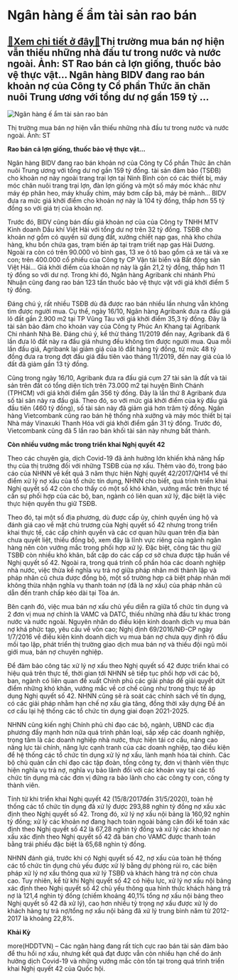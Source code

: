 Ngân hàng ế ẩm tài sản rao bán
==============================

[:gift:Xem chi tiết ở đây:gift:](https://hddtvn.com/ngan-hang-e-am-tai-san-rao-ban/)Thị trường mua bán nợ hiện vẫn thiếu những nhà đầu tư trong nước và nước ngoài. Ảnh: ST Rao bán cả lợn giống, thuốc bảo vệ thực vật… Ngân hàng BIDV đang rao bán khoản nợ của Công ty Cổ phần Thức ăn chăn nuôi Trung ương với tổng dư nợ gần 159 tỷ …
------------------------------------------------------------------------------------------------------------------------------------------------------------------------------------------------------------------------------------------------------





![Ngân hàng ế ẩm tài sản rao bán](https://hddtvn.com/wp-content/uploads/2021/01/5203_12-_5-0755_Bai_duoi.jpg "Ngân hàng ế ẩm tài sản rao bán")


Thị trường mua bán nợ hiện vẫn thiếu những nhà đầu tư trong nước và nước ngoài. Ảnh: ST



**Rao bán cả lợn giống, thuốc bảo vệ thực vật…**


Ngân hàng BIDV đang rao bán khoản nợ của Công ty Cổ phần Thức ăn chăn nuôi Trung ương với tổng dư nợ gần 159 tỷ đồng. tài sản đảm bảo (TSĐB) cho khoản nợ này ngoài trang trại lợn tại Ninh Bình còn có các thiết bị, máy móc chăn nuôi trang trại lợn, đàn lợn giống và một số máy móc khác như máy ép phân heo, máy khuấy chìm, máy bơm cấp bã, máy bẻ mảnh… BIDV đưa ra mức giá khởi điểm cho khoản nợ này là 104 tỷ đồng, thấp hơn 55 tỷ đồng so với giá trị của khoản nợ.


Trước đó, BIDV cũng bán đấu giá khoản nợ của của Công ty TNHH MTV Kinh doanh Dầu khí Việt Hải với tổng dư nợ trên 32 tỷ đồng. TSĐB cho khoản nợ gồm có quyền sử dụng đất, xưởng chiết nạp gas, nhà kho chứa hàng, khu bồn chứa gas, trạm biến áp tại trạm triết nạp gas Hải Dương. Ngoài ra còn có trên 90.000 vỏ bình gas, 13 xe ô tô bao gồm cả xe tải và xe con; trên 400.000 cổ phiếu của Công ty CP Vận tải biển và Bất động sản Việt Hải… Giá khởi điểm của khoản nợ này là gần 21,2 tỷ đồng, thấp hơn 11 tỷ đồng so với dư nợ. Trong khi đó, Ngân hàng Agribank chi nhánh Phú Nhuận cũng đang rao bán 123 tấn thuốc bảo vệ thực vật với giá khởi điểm 5 tỷ đồng.


Đáng chú ý, rất nhiều TSĐB dù đã được rao bán nhiều lần nhưng vẫn không tìm được người mua. Cụ thể, ngày 16/10, Ngân hàng Agribank đưa ra đấu giá lô đất gần 2.900 m2 tại TP Vũng Tàu với giá khởi điểm 35,3 tỷ đồng. Đây là tài sản bảo đảm cho khoản vay của Công ty Phúc An Khang tại Agribank Chi nhánh Nhà Bè. Đáng chú ý, kể thừ tháng 11/2019 đến nay, Agribank đã 6 lần đưa lô đất này ra đấu giá nhưng đều không tìm được người mua. Qua mỗi lần đấu giá, Agribank lại giảm giá của lô đất hàng tỷ đồng, từ mức 48 tỷ đồng đưa ra trong đợt đấu giá đầu tiên vào tháng 11/2019, đến nay giá của lô đất đã giảm gần 13 tỷ đồng.


Cũng trong ngày 16/10, Agribank đưa ra đấu giá cụm 27 tài sản là đất và tài sản trên đất có tổng diện tích trên 73.000 m2 tại huyện Bình Chánh (TPHCM) với giá khởi điểm gần 356 tỷ đồng. Đây là lần thứ 8 Agribank đưa số tài sản này ra đấu giá. Theo đó, so với mức giá khởi điểm của kỳ đấu giá đầu tiên (460 tỷ đồng), số tài sản này đã giảm giá hơn trăm tỷ đồng. Ngân hàng Vietcombank cũng rao bán hệ thống nhà xưởng và máy móc thiết bị tại Nhà máy Vinaxuki Thanh Hóa với giá khởi điểm gần 31 tỷ đồng. Trước đó, Vietcombank cũng đã 5 lần rao bán khối tài sản này nhưng bất thành.


**Còn nhiều vướng mắc trong triển khai Nghị quyết 42**


Theo các chuyên gia, dịch Covid-19 đã ảnh hưởng lớn khiến khả năng hấp thụ của thị trường đối với những TSĐB của nợ xấu. Thêm vào đó, trong báo cáo của NHNN về kết quả 3 năm thực hiện Nghị quyết 42/2017/QH14 về thí điểm xử lý nợ xấu của tổ chức tín dụng, NHNN cho biết, quá trình triển khai Nghị quyết số 42 còn cho thấy có một số khó khăn, vướng mắc trên thực tế cần sự phối hợp của các bộ, ban, ngành có liên quan xử lý, đặc biệt là việc thực hiện quyền thu giữ TSĐB.


Theo đó, tại một số địa phương, dù được cấp ủy, chính quyền ủng hộ và đánh giá cao về mặt chủ trương của Nghị quyết số 42 nhưng trong triển khai thực tế, các cấp chính quyền và các cơ quan hữu quan trên địa bàn chưa quyết liệt, thiếu đồng bộ, xem đây là lĩnh vực riêng của ngành ngân hàng nên còn vướng mắc trong phối hợp xử lý. Đặc biệt, công tác thu giữ TSBĐ còn nhiều khó khăn, bất cập do các cấp cơ sở chưa được tập huấn về Nghị quyết số 42. Ngoài ra, trong quá trình cổ phần hóa các doanh nghiệp nhà nước, việc thừa kế nghĩa vụ trả nợ giữa pháp nhân mới thành lập và pháp nhân cũ chưa được đồng bộ, một số trường hợp cá biệt pháp nhân mới không thừa nhận nghĩa vụ thanh toán nợ (đã là nợ xấu) của pháp nhân cũ dẫn đến tranh chấp kéo dài tại Tòa án.


Bên cạnh đó, việc mua bán nợ xấu chủ yếu diễn ra giữa tổ chức tín dụng và 2 đơn vị mua nợ chính là VAMC và DATC, thiếu những nhà đầu tư khác trong nước và nước ngoài. Nguyên nhân do điều kiện kinh doanh dịch vụ mua bán nợ khá phức tạp, yêu cầu về vốn cao; Nghị định 69/2016/NĐ-CP ngày 1/7/2016 về điều kiện kinh doanh dịch vụ mua bán nợ chưa quy định rõ đầu mối tạo lập, phát triển thị trường giao dịch mua bán nợ và thiếu đội ngũ môi giới mua, bán nợ chuyên nghiệp.


Để đảm bảo công tác xử lý nợ xấu theo Nghị quyết số 42 được triển khai có hiệu quả trên thực tế, thời gian tới NHNN sẽ tiếp tục phối hợp với các bộ, ban, ngành có liên quan đề xuất Chính phủ các giải pháp để giải quyết dứt điểm những khó khăn, vướng mắc về cơ chế cũng như trong thực tế áp dụng Nghị quyết số 42. NHNN cũng sẽ rà soát các chính sách về tín dụng, có các giải pháp nhằm hạn chế nợ xấu gia tăng, đồng thời xây dựng Đề án cơ cấu lại hệ thống các tổ chức tín dụng giai đoạn 2021-2025.


NHNN cũng kiến nghị Chính phủ chỉ đạo các bộ, ngành, UBND các địa phương đẩy mạnh hơn nữa quá trình phân loại, sắp xếp các doanh nghiệp, trọng tâm là các doanh nghiệp nhà nước, thực hiện tái cơ cấu, nâng cao năng lực tài chính, năng lực cạnh tranh của các doanh nghiệp, tạo điều kiện để hệ thống các tổ chức tín dụng xử lý nợ xấu, lành mạnh hóa tài chính. Các bộ chủ quản cần chỉ đạo các tập đoàn, tổng công ty, đơn vị thành viên thực hiện nghĩa vụ trả nợ, nghĩa vụ bảo lãnh đối với các khoản vay tại các tổ chức tín dụng mà các đơn vị đứng ra bảo lãnh cho các công ty con, công ty thành viên.


Tính từ khi triển khai Nghị quyết 42 (15/8/2017đến 31/5/2020), toàn hệ thống các tổ chức tín dụng đã xử lý được 293,88 nghìn tỷ đồng nợ xấu xác định theo Nghị quyết số 42. Trong đó, xử lý nợ xấu nội bảng là 160,92 nghìn tỷ đồng; xử lý các khoản nợ đang hạch toán ngoài bảng cân đối kế toán xác định theo Nghị quyết số 42 là 67,28 nghìn tỷ đồng và xử lý các khoản nợ xấu xác định theo Nghị quyết số 42 đã bán cho VAMC được thanh toán bằng trái phiếu đặc biệt là 65,68 nghìn tỷ đồng.


NHNN đánh giá, trước khi có Nghị quyết số 42, nợ xấu của toàn hệ thống các tổ chức tín dụng chủ yếu được xử lý bằng dự phòng rủi ro, các biện pháp xử lý nợ xấu thông qua xử lý TSBĐ và khách hàng trả nợ còn chưa cao. Tuy nhiên, kể từ khi Nghị quyết số 42 có hiệu lực, xử lý nợ xấu nội bảng xác định theo Nghị quyết số 42 chủ yếu thông qua hình thức khách hàng trả nợ là 121,4 nghìn tỷ đồng (chiếm khoảng 40,1% tổng nợ xấu nội bảng theo Nghị quyết số 42 đã xử lý), cao hơn nhiều tỷ trọng nợ xấu được xử lý do khách hàng tự trả nợ/tổng nợ xấu nội bảng đã xử lý trung bình năm từ 2012-2017 là khoảng 22,8%.




**Khải Kỳ**



more(HDDTVN) – Các ngân hàng đang rất tích cực rao bán tài sản đảm bảo để thu hồi nợ xấu, nhưng kết quả đạt được vẫn còn nhiều hạn chế do ảnh hưởng dịch Covid-19 và những vướng mắc còn tồn tại trong quá trình triển khai Nghị quyết 42 của Quốc hội.

